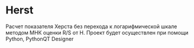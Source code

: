 # Herst
Расчет показателя Херста без перехода к логарифмической шкале методом МНК оценки R/S от H. Проект будет осуществлен при помощи Python, PythonQT Designer 

